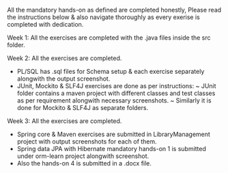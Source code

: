 All the mandatory hands-on as defined are completed honestly, Please read the instructions below & also navigate thoroughly as every exerise is completed with dedication.

Week 1:
All the exercises are completed with the .java files inside the src folder.

Week 2:
All the exercises are completed.
- PL/SQL has .sql files for Schema setup & each exercise separately alongwith the output screenshot.
- JUnit, Mockito & SLF4J exercises are done as per instructions:
  ~ JUnit folder contains a maven project with different classes and test classes as per requirement alongwith necessary screenshots.
  ~ Similarly it is done for Mockito & SLF4J as separate folders. 

Week 3:
All the exercises are completed.
- Spring core & Maven exercises are submitted in LibraryManagement project with output screenshots for each of them.
- Spring data JPA with Hibernate mandatory hands-on 1 is submitted under orm-learn project alongwith screenshot.
- Also the hands-on 4 is submitted in a .docx file.

